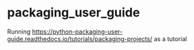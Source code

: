 # packaging_user_guide
Running https://python-packaging-user-guide.readthedocs.io/tutorials/packaging-projects/ as a tutorial
